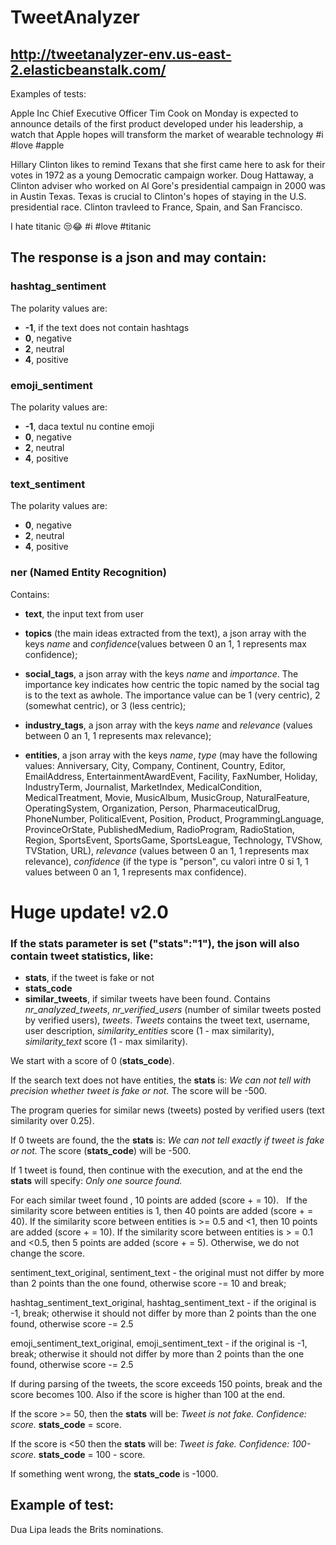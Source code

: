 # TweetAnalyzer

## http://tweetanalyzer-env.us-east-2.elasticbeanstalk.com/

Examples of tests:

Apple Inc Chief Executive Officer Tim Cook on Monday is expected to announce details of the first product developed under his leadership, a watch that Apple hopes will transform the market of wearable technology #i #love #apple

Hillary Clinton likes to remind Texans that she first came here to ask for their votes in 1972 as a young Democratic campaign worker. Doug Hattaway, a Clinton adviser who worked on Al Gore's presidential campaign in 2000 was in Austin Texas. Texas is crucial to Clinton's hopes of staying in the U.S. presidential race. Clinton travleed to France, Spain, and San Francisco.

I hate titanic 😒😂 #i #love #titanic



## The response is a json and may contain:

### hashtag_sentiment 

The polarity values are:
- **-1**, if the text does not contain hashtags
- **0**, negative
- **2**, neutral
- **4**, positive

### emoji_sentiment

The polarity values are: 
- **-1**, daca textul nu contine emoji
- **0**, negative
- **2**, neutral
- **4**, positive

### text_sentiment

The polarity values are: 
- **0**, negative
- **2**, neutral
- **4**, positive

### ner (Named Entity Recognition)

Contains:

- **text**, the input text from user

- **topics** (the main ideas extracted from the text), a json array with the keys *name* and *confidence*(values between 0 an 1, 1 represents max confidence);

- **social_tags**, a json array with the keys *name* and *importance*. The importance key indicates how centric the topic named by the social tag is to the text as awhole. The importance value can be 1 (very centric), 2 (somewhat centric), or 3 (less centric);

- **industry_tags**, a json array with the keys *name* and *relevance* (values between 0 an 1, 1 represents max relevance);

- **entities**, a json array with the keys *name*, *type* (may have the following values: Anniversary, City, Company, Continent, Country, Editor, EmailAddress, EntertainmentAwardEvent, Facility, FaxNumber,
Holiday, IndustryTerm, Journalist, MarketIndex, MedicalCondition, MedicalTreatment, Movie, MusicAlbum, MusicGroup,
NaturalFeature, OperatingSystem, Organization, Person, PharmaceuticalDrug, PhoneNumber, PoliticalEvent, Position,
Product, ProgrammingLanguage, ProvinceOrState, PublishedMedium, RadioProgram, RadioStation, Region,
SportsEvent, SportsGame, SportsLeague, Technology, TVShow, TVStation, URL), *relevance* (values between 0 an 1, 1 represents max relevance), *confidence* (if the type is "person", cu valori intre 0 si 1, 1 values between 0 an 1, 1 represents max confidence).


# Huge update! v2.0

### If the stats parameter is set ("stats":"1"), the json will also contain tweet statistics, like:


- **stats**, if the tweet is fake or not
- **stats_code**
- **similar_tweets**, if similar tweets have been found. Contains *nr_analyzed_tweets*, *nr_verified_users* (number of similar tweets posted by verified users), *tweets*. *Tweets* contains the tweet text, username, user description, *similarity_entities* score (1 - max similarity),  *similarity_text* score (1 - max similarity). 

We start with a score of 0 (**stats_code**).

If the search text does not have entities, the **stats** is: *We can not tell with precision whether tweet is fake or not.* The score will be -500.

The program queries for similar news (tweets) posted by verified users (text similarity over 0.25).

If 0 tweets are found, the the **stats** is: *We can not tell exactly if tweet is fake or not.* The score (**stats_code**) will be -500.

If 1 tweet is found, then continue with the execution, and at the end the **stats** will specify: *Only one source found.*

For each similar tweet found , 10 points are added (score + = 10).
 
If the similarity score between entities is 1, then 40 points are added (score + = 40). If the similarity score between entities is >= 0.5 and <1, then 10 points are added (score + = 10).  If the similarity score between entities is > = 0.1 and <0.5, then 5 points are added (score + = 5). Otherwise, we do not change the score.

sentiment_text_original, sentiment_text - the original must not differ by more than 2 points than the one found, otherwise score -= 10 and break;

hashtag_sentiment_text_original, hashtag_sentiment_text - if the original is -1, break; otherwise it should not differ by more than 2 points than the one found, otherwise score -= 2.5

emoji_sentiment_text_original, emoji_sentiment_text - if the original is -1, break; otherwise it should not differ by more than 2 points than the one found, otherwise score -= 2.5


If during parsing of the tweets, the score exceeds 150 points, break and the score becomes 100. Also if the score is higher than 100 at the end.

If the score >= 50, then the **stats** will be: *Tweet is not fake. Confidence: score.* **stats_code** = score.

If the score is <50 then the **stats** will be: *Tweet is fake. Confidence: 100-score.* **stats_code** = 100 - score.

If something went wrong, the **stats_code** is -1000.


## Example of test:

Dua Lipa leads the Brits nominations.




